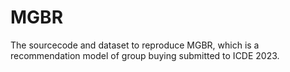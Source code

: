 # MGBR
The sourcecode and dataset to reproduce MGBR, which is a recommendation model of group buying submitted to ICDE 2023.
